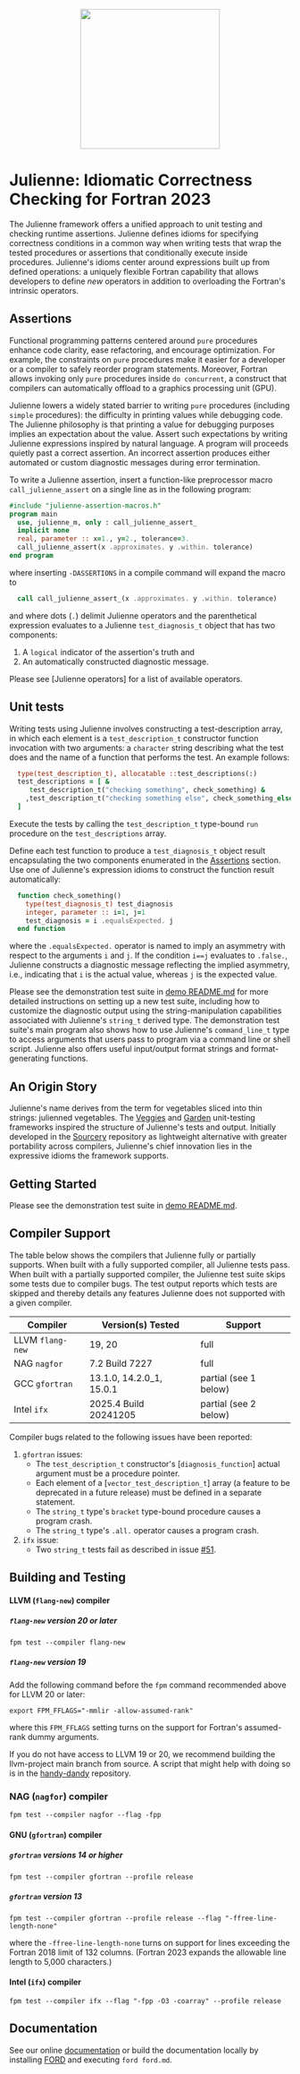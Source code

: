 <p align="center">
  <img width="250" height="250" src="https://github.com/user-attachments/assets/1a1c4f1a-f229-4d6d-bcaa-d5d9826ee639">
</p>

Julienne: Idiomatic Correctness Checking for Fortran 2023
=========================================================
The Julienne framework offers a unified approach to unit testing and checking 
runtime assertions.  Julienne defines idioms for specifying correctness
conditions in a common way when writing tests that wrap the tested procedures
or assertions that conditionally execute inside procedures.  Julienne's idioms
center around expressions built up from defined operations: a uniquely flexible
Fortran capability that allows developers to define _new_ operators in addition
to overloading the Fortran's intrinsic operators.

Assertions
----------
Functional programming patterns centered around `pure` procedures enhance
code clarity, ease refactoring, and encourage optimization.  For example,
the constraints on `pure` procedures make it easier for a developer or a
compiler to safely reorder program statements.  Moreover, Fortran allows
invoking only `pure` procedures inside `do concurrent`, a construct that
compilers can automatically offload to a graphics processing unit (GPU).

Julienne lowers a widely stated barrier to writing `pure` procedures (including
`simple` procedures): the difficulty in printing values while debugging code.
The Julienne philosophy is that printing a value for debugging purposes implies
an expectation about the value.  Assert such expectations by writing Julienne
expressions inspired by natural language.  A program will proceeds quietly past
a correct assertion.  An incorrect assertion produces either automated or custom
diagnostic messages during error termination.

To write a Julienne assertion, insert a function-like preprocessor macro
`call_julienne_assert` on a single line as in the following program:
```fortran
#include "julienne-assertion-macros.h"
program main
  use, julienne_m, only : call_julienne_assert_
  implicit none
  real, parameter :: x=1., y=2., tolerance=3.
  call_julienne_assert(x .approximates. y .within. tolerance)
end program
```
where inserting `-DASSERTIONS` in a compile command will expand the macro to
```fortran
  call call_julienne_assert_(x .approximates. y .within. tolerance)
```
and where dots (`.`) delimit Julienne operators and the parenthetical expression
evaluates to a Julienne `test_diagnosis_t` object that has two components:

1. A `logical` indicator of the assertion's truth and
2. An automatically constructed diagnostic message.

Please see [Julienne operators] for a list of available operators.

Unit tests
----------
Writing tests using Julienne involves constructing a test-description array,
in which each element is a `test_description_t` constructor function invocation
with two arguments: a `character` string describing what the test does and the
name of a function that performs the test.  An example follows:
```fortran
  type(test_description_t), allocatable ::test_descriptions(:)
  test_descriptions = [ &
     test_description_t("checking something", check_something) &
    ,test_description_t("checking something else", check_something_else) &
  ]
```
Execute the tests by calling the `test_description_t` type-bound `run` procedure
on the `test_descriptions` array.

Define each test function to produce a `test_diagnosis_t` object result
encapsulating the two components enumerated in the [Assertions] section.
Use one of Julienne's expression idioms to construct the function result
automatically:
```fortran
  function check_something()
    type(test_diagnosis_t) test_diagnosis
    integer, parameter :: i=1, j=1
    test_diagnosis = i .equalsExpected. j
  end function
```
where the `.equalsExpected.` operator is named to imply an asymmetry with
respect to the arguments `i` and `j`.  If the condition `i==j` evaluates to
`.false.`, Julienne constructs a diagnostic message reflecting the implied
asymmetry, i.e., indicating that `i` is the actual value, whereas `j` is the
expected value.

Please see the demonstration test suite in [demo README.md](./demo/README.md)
for more detailed instructions on setting up a new test suite, including how
to customize the diagnostic output using the string-manipulation capabilities
associated with Julienne's `string_t` derived type.  The demonstration test
suite's main program also shows how to use Julienne's `command_line_t` type
to access arguments that users pass to program via a command line or shell
script.  Julienne also offers useful input/output format strings and
format-generating functions.

An Origin Story
---------------
Julienne's name derives from the term for vegetables sliced into thin strings:
julienned vegetables.  The [Veggies] and [Garden] unit-testing frameworks
inspired the structure of Julienne's tests and output.  Initially developed in
the [Sourcery] repository as lightweight alternative with greater portability
across compilers, Julienne's chief innovation lies in the expressive idioms the
framework supports.

Getting Started
---------------
Please see the demonstration test suite in [demo README.md](./demo/README.md).

Compiler Support
----------------
The table below shows the compilers that Julienne fully or partially supports.
When built with a fully supported compiler, all Julienne tests pass.  When built
with a partially supported compiler, the Julienne test suite skips some tests
due to compiler bugs.  The test output reports which tests are skipped and
thereby details any features Julienne does not supported with a given compiler.

Compiler         | Version(s) Tested        | Support
-----------------|--------------------------|----------------------
LLVM `flang-new` | 19, 20                   | full
NAG `nagfor`     | 7.2 Build 7227           | full
GCC `gfortran`   | 13.1.0, 14.2.0_1, 15.0.1 | partial (see 1 below)
Intel `ifx`      | 2025.4 Build 20241205    | partial (see 2 below)

Compiler bugs related to the following issues have been reported:

1. `gfortran` issues:
   - The `test_description_t` constructor's [`diagnosis_function`] actual
     argument must be a procedure pointer.
   - Each element of a [`vector_test_description_t`] array (a feature to be
     deprecated in a future release) must be defined in a separate statement.
   - The `string_t` type's `bracket` type-bound procedure causes a program crash.
   - The `string_t` type's `.all.` operator causes a program crash.
2. `ifx` issue:
   - Two `string_t` tests fail as described in issue [#51].

Building and Testing
--------------------

#### LLVM (`flang-new`) compiler
##### `flang-new` version 20 or later
```
fpm test --compiler flang-new
```

##### `flang-new` version 19
Add the following command before the `fpm` command recommended above for
LLVM 20 or later:
```
export FPM_FFLAGS="-mmlir -allow-assumed-rank"
```
where this `FPM_FFLAGS` setting turns on the support for Fortran's assumed-rank
dummy arguments.

If you do not have access to LLVM 19 or 20, we recommend building the
llvm-project main branch from source.  A script that might help with
doing so is in the [handy-dandy] repository.

### NAG (`nagfor`) compiler
```
fpm test --compiler nagfor --flag -fpp
```

#### GNU (`gfortran`) compiler
##### `gfortran` versions 14 or higher
```
fpm test --compiler gfortran --profile release
```

##### `gfortran` version 13
```
fpm test --compiler gfortran --profile release --flag "-ffree-line-length-none"
```
where the `-ffree-line-length-none` turns on support for lines exceeding the Fortran 2018 limit of 132 columns.
(Fortran 2023 expands the allowable line length to 5,000 characters.)

#### Intel (`ifx`) compiler
```
fpm test --compiler ifx --flag "-fpp -O3 -coarray" --profile release
```

Documentation
-------------
See our online [documentation] or build the documentation locally by installing [FORD] and executing `ford ford.md`.

[#51]: https://github.com/BerkeleyLab/julienne/issues/51
[Assertions]: #assertions
[`diagnosis_function_i`]: https://github.com/BerkeleyLab/julienne/blob/37bcc959efa8f9e27ae50fecfd37a6bf52ef0a43/src/julienne/julienne_test_description_m.f90#L16
[documentation]: https:///berkeleylab.github.io/julienne/
[FORD]: https://github.com/Fortran-FOSS-Programmers/ford
[Garden]: https://gitlab.com/everythingfunctional/garden
[handy-dandy]: https://github.com/rouson/handy-dandy/blob/7caaa4dc3d6e5331914a3025f0cb1db5ac1a886f/src/fresh-llvm-build.sh
[Sourcery]: https://github.com/sourceryinstitute/sourcery
[`vector_test_diagnosis_i`]: https://github.com/BerkeleyLab/julienne/blob/37bcc959efa8f9e27ae50fecfd37a6bf52ef0a43/src/julienne/julienne_vector_test_description_m.F90#L18
[Veggies]: https://gitlab.com/everythingfunctional/veggies
